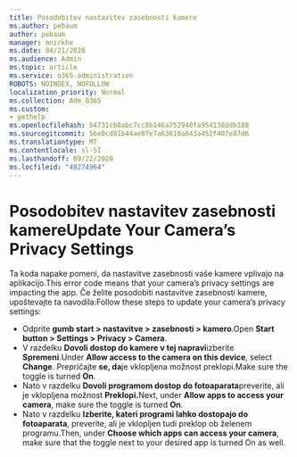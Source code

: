 ```yaml
---
title: Posodobitev nastavitev zasebnosti kamere
ms.author: pebaum
author: pebaum
manager: mnirkhe
ms.date: 04/21/2020
ms.audience: Admin
ms.topic: article
ms.service: o365-administration
ROBOTS: NOINDEX, NOFOLLOW
localization_priority: Normal
ms.collection: Adm_O365
ms.custom:
- gethelp
ms.openlocfilehash: b4731cb8abc7cc8b146a752940fa954138ddb188
ms.sourcegitcommit: 56e0cd81b44ae8fe7a63810a043a452f407e87d6
ms.translationtype: MT
ms.contentlocale: sl-SI
ms.lasthandoff: 09/22/2020
ms.locfileid: "48274964"
---
```

# <a name="update-your-cameras-privacy-settings"></a><span data-ttu-id="e8e91-102">Posodobitev nastavitev zasebnosti kamere</span><span class="sxs-lookup"><span data-stu-id="e8e91-102">Update Your Camera’s Privacy Settings</span></span>

<span data-ttu-id="e8e91-103">Ta koda napake pomeni, da nastavitve zasebnosti vaše kamere vplivajo na aplikacijo.</span><span class="sxs-lookup"><span data-stu-id="e8e91-103">This error code means that your camera’s privacy settings are impacting the app.</span></span> <span data-ttu-id="e8e91-104">Če želite posodobiti nastavitve zasebnosti kamere, upoštevajte ta navodila:</span><span class="sxs-lookup"><span data-stu-id="e8e91-104">Follow these steps to update your camera’s privacy settings:</span></span>

- <span data-ttu-id="e8e91-105">Odprite **gumb start > nastavitve > zasebnosti > kamero**.</span><span class="sxs-lookup"><span data-stu-id="e8e91-105">Open **Start button > Settings > Privacy > Camera**.</span></span>
- <span data-ttu-id="e8e91-106">V razdelku **Dovoli dostop do kamere v tej napravi**izberite **Spremeni**.</span><span class="sxs-lookup"><span data-stu-id="e8e91-106">Under **Allow access to the camera on this device**, select **Change**.</span></span> <span data-ttu-id="e8e91-107">Prepričajte **se, da**je vklopljena možnost preklopi.</span><span class="sxs-lookup"><span data-stu-id="e8e91-107">Make sure the toggle is turned **On**.</span></span>
- <span data-ttu-id="e8e91-108">Nato v razdelku **Dovoli programom dostop do fotoaparata**preverite, ali je vklopljena možnost **Preklopi.**</span><span class="sxs-lookup"><span data-stu-id="e8e91-108">Next, under **Allow apps to access your camera**, make sure the toggle is turned **On**.</span></span>
- <span data-ttu-id="e8e91-109">Nato v razdelku **Izberite, kateri programi lahko dostopajo do fotoaparata**, preverite, ali je vklopljen tudi preklop ob želenem programu.</span><span class="sxs-lookup"><span data-stu-id="e8e91-109">Then, under **Choose which apps can access your camera**, make sure that the toggle next to your desired app is turned On as well.</span></span>
